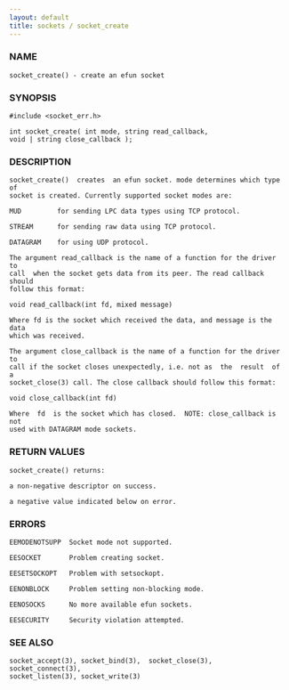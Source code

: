 ```yaml
---
layout: default
title: sockets / socket_create
---
```


### NAME

    socket_create() - create an efun socket

### SYNOPSIS

    #include <socket_err.h>

    int socket_create( int mode, string read_callback,
    void | string close_callback );

### DESCRIPTION

    socket_create()  creates  an efun socket. mode determines which type of
    socket is created. Currently supported socket modes are:

    MUD         for sending LPC data types using TCP protocol.

    STREAM      for sending raw data using TCP protocol.

    DATAGRAM    for using UDP protocol.

    The argument read_callback is the name of a function for the driver  to
    call  when the socket gets data from its peer. The read callback should
    follow this format:

    void read_callback(int fd, mixed message)

    Where fd is the socket which received the data, and message is the data
    which was received.

    The argument close_callback is the name of a function for the driver to
    call if the socket closes unexpectedly, i.e. not as  the  result  of  a
    socket_close(3) call. The close callback should follow this format:

    void close_callback(int fd)

    Where  fd  is the socket which has closed.  NOTE: close_callback is not
    used with DATAGRAM mode sockets.

### RETURN VALUES

    socket_create() returns:

    a non-negative descriptor on success.

    a negative value indicated below on error.

### ERRORS

    EEMODENOTSUPP  Socket mode not supported.

    EESOCKET       Problem creating socket.

    EESETSOCKOPT   Problem with setsockopt.

    EENONBLOCK     Problem setting non-blocking mode.

    EENOSOCKS      No more available efun sockets.

    EESECURITY     Security violation attempted.

### SEE ALSO

    socket_accept(3), socket_bind(3),  socket_close(3),  socket_connect(3),
    socket_listen(3), socket_write(3)

